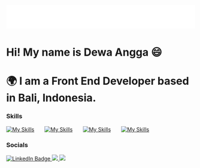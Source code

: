 <h1 align="center">
  <img src="https://github.com/DewaaAngga1997/DewaaAngga1997/blob/main/name.svg" alt="Dewa Angga" />
</h1>
<h1> Hi! My name is Dewa Angga 😄 <h1/>
🌍 I am a Front End Developer based in Bali, Indonesia.

### Skills

[![My Skills](https://skillicons.dev/icons?i=html,css)](https://skillicons.dev) &nbsp;&nbsp;&nbsp;&nbsp;&nbsp; [![My Skills](https://skillicons.dev/icons?i=javascript,react)](https://skillicons.dev) &nbsp;&nbsp;&nbsp;&nbsp;&nbsp; [![My Skills](https://skillicons.dev/icons?i=tailwind,bootstrap)](https://skillicons.dev) &nbsp;&nbsp;&nbsp;&nbsp;&nbsp; [![My Skills](https://skillicons.dev/icons?i=github,git)](https://skillicons.dev)
<br/>

### Socials

<div id="badges">
  <a href="https://www.linkedin.com/in/dewa-angga-9b633b211/">
    <img src="https://img.shields.io/badge/LinkedIn-blue?style=for-the-badge&logo=linkedin&logoColor=white" alt="LinkedIn Badge"/>
  </a>
  <a href="https://instagram.com/dewaangga1997">
    <img src="https://img.shields.io/badge/instagram-%23E4405F?&style=for-the-badge&logo=instagram&logoColor=white"/>
  </a>
   <a href="https://t.me/DewaAngga1997">
    <img src="https://img.shields.io/badge/telegram-%2326A5E4?&style=for-the-badge&logo=telegram&logoColor=white"/>
  </a
</div>
